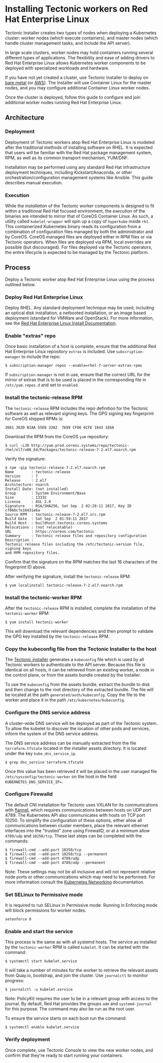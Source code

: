 # Installing Tectonic workers on Red Hat Enterprise Linux

Tectonic Installer creates two types of nodes when deploying a Kubernetes cluster: worker nodes (which execute containers), and master nodes (which handle cluster management tasks, and include the API server).

In large scale clusters, worker nodes may hold containers running several different types of applications. The flexibility and ease of adding drivers to Red Hat Enterprise Linux allows Kubernetes worker components to be deployed with specialized workloads and hardware.

If you have not yet created a cluster, use Tectonic Installer to deploy on [bare metal][bare-install] (or [AWS][aws-install]). The Installer will use Container Linux for the master nodes, and you may configure additional Container Linux worker nodes.

Once the cluster is deployed, follow this guide to configure and join additional worker nodes running Red Hat Enterprise Linux.

## Architecture

### Deployment

Deployment of Tectonic workers atop Red Hat Enterprise Linux is modeled after the traditional methods of installing software on RHEL. It is expected that users will be familiar with the Red Hat package management system, RPM, as well as its common transport mechanism, YUM/DNF.

Installation may be performed using any standard Red Hat infrastructure deployment techniques, including Kickstart/Anaconda, or other orchestration/configuration management systems like Ansible. This guide describes manual execution.

### Execution

While the *installation* of the Tectonic worker components is designed to fit within a traditional Red Hat focused environment, the *execution* of the binaries are intended to mirror that of CoreOS Container Linux. As such, a utility called `kubelet-wrapper` will spin up a copy of `hyperkube` inside `rkt`. This containerized Kubernetes binary reads its configuration from a combination of configuration files managed by both the administrator and by CoreOS. CoreOS managed files are deployed either in RPM files or via Tectonic operators. When files are deployed via RPM, local overrides are possible (but discouraged). For files deployed via the Tectonic operators, the entire lifecycle is expected to be managed by the Tectonic platform.

## Process

Deploy a Tectonic worker atop Red Hat Enterprise Linux using the process outlined below.

### Deploy Red Hat Enterprise Linux

Deploy RHEL. Any standard deployment technique may be used, including an optical disk installation, a netbooted installation, or an image based deployment (standard for VMWare and OpenStack). For more information, see the [Red Hat Enterprise Linux Install Documentation][rhel-install].

### Enable "extras" repo

Once basic installation of a host is complete, ensure that the additional Red Hat Enterprise Linux repository `extras` is included. Use `subscription-manager` to include the repo:

```
$ subscription-manager repos --enable=rhel-7-server-extras-rpms
```

If `subscription-manager` is not in use, ensure that the correct URL for the mirror of extras that is to be used is placed in the corresponding file in `/etc/yum.repos.d` and set to `enabled`.


### Install the tectonic-release RPM

The `tectonic-release` RPM includes the repo definition for the Tectonic software as well as relevant signing keys. The GPG signing key fingerprint for CoreOS shipped RPMs is:

`3681 363D B1AA 55E0 33A2  7699 CF86 6CFE 1643 1E6A`

Download the RPM from the CoreOS `yum` repository:

```
$ curl -LJO http://yum.prod.coreos.systems/repo/tectonic-rhel/el7/x86_64/Packages/tectonic-release-7-2.el7.noarch.rpm
```

Verify the signature:

```
$ rpm -qip tectonic-release-7-2.el7.noarch.rpm
Name        : tectonic-release
Version     : 7
Release     : 2.el7
Architecture: noarch
Install Date: (not installed)
Group       : System Environment/Base
Size        : 13332
License     : ASL 2.0
Signature   : RSA/SHA256, Sat Sep  2 02:28:11 2017, Key ID cf866cfe16431e6a
Source RPM  : tectonic-release-7-2.el7.src.rpm
Build Date  : Sat Sep  2 01:59:11 2017
Build Host  : buildhost.tectonic.coreos.systems
Relocations : (not relocatable)
URL         : https://coreos.com/tectonic
Summary     : Tectonic release files and repository configuration
Description :
Tectonic release files including the /etc/tectonic-version file, signing keys
and RPM repository files.
```

Confirm that the signature on the RPM matches the last 16 characters of the fingerprint ID above.

After verifying the signature, install the `tectonic-release` RPM:

```
$ yum localinstall tectonic-release-7-2.el7.noarch.rpm
```

### Install the tectonic-worker RPM

After the `tectonic-release` RPM is installed, complete the installation of the `tectonic-worker` RPM:

```
$ yum install tectonic-worker
```

This will download the relevant dependencies and then prompt to validate the
GPG key installed by the `tectonic-release` RPM.

### Copy the kubeconfig file from the Tectonic Installer to the host

The [Tectonic installer][tectonic-installer] generates a `kubeconfig` file which is used by all Tectonic workers to authenticate to the API server. Because this file is identical on all hosts, it can be retrieved from an existing worker, a node in the control plane, or from the assets bundle created by the installer.

To use the `kubeconfig` from the assets bundle, extract the bundle to disk and then change to the root directory of the extracted bundle. The file will be located at the path `generated/auth/kubeconfig`. Copy the file to the worker and place it in the path `/etc/kubernetes/kubeconfig`.

### Configure the DNS service address

A cluster-wide DNS service will be deployed as part of the Tectonic system. To allow the kubelet to discover the location of other pods and services, inform the system of the DNS service address.

The DNS service address can be manually extracted from the file `terraform.tfstate` located in the installer assets directory. It is located under the key `kube_dns_service_ip`.

```
$ grep dns_service terraform.tfstate
```

Once this value has been retrieved it will be placed in the user managed file `/etc/sysconfig/tectonic-worker` on the host in the field `KUBERNETES_DNS_SERVICE_IP=`.

### Configure Firewalld

The default CNI installation for Tectonic uses VXLAN for its communications with [flannel][flannel-repo], which requires communications between hosts on UDP port 4789. The Kubernetes API also communicates with hosts on TCP port 10250. To simplify the configuration of these options, either allow all communications between cluster members, place the relevant ethernet interfaces into the "trusted" zone using FirewallD, or at a minimum allow `4789/udp` and `10250/tcp`. These last steps can be completed with the commands:

```
$ firewall-cmd --add-port 10250/tcp
$ firewall-cmd --add-port 10250/tcp --permanent
$ firewall-cmd --add-port 4789/udp
$ firewall-cmd --add-port 4789/udp --permanent
```

Note: These settings may not be all inclusive and will not represent relative node ports or other communications which may need to be performed. For more information consult the [Kubernetes Networking][k8s-networking] documentation.

### Set SELinux to Permissive mode

It is required to run SELinux in Permissive mode. Running in Enforcing mode will block permissions for worker nodes.

```
setenforce 0
```

### Enable and start the service

This process is the same as with all systemd hosts. The service as installed by the `tectonic-worker` RPM is called `kubelet`. It can be started with the command:

```
$ systemctl start kubelet.service
```

It will take a number of minutes for the worker to retrieve the relevant assets from Quay.io, bootstrap, and join the cluster. Use `journalctl` to monitor progress:

```
$ journalctl -u kubelet.service
```

Note: PolicyKit requires the user to be in a relevant group with access to the journal. By default, Red Hat provides the groups `adm` and `systemd-journal` for this purpose. The command may also be run as the root user.

To ensure the service starts on each boot run the command:

```
$ systemctl enable kubelet.service
```

### Verify deployment

Once complete, use Tectonic Console to view the new worker nodes, and confirm that they're ready to start running your containers.


[rhel-install]: https://access.redhat.com/documentation/en-US/Red_Hat_Enterprise_Linux/7/html/Installation_Guide/index.html
[tectonic-installer]: https://github.com/coreos/tectonic-installer
[flannel-repo]: https://github.com/coreos/flannel
[k8s-networking]: https://coreos.com/kubernetes/docs/latest/kubernetes-networking.html
[container-linux]: https://coreos.com/os/docs/latest
[aws-install]: ../../tutorials/aws/installing-tectonic.md
[bare-install]: ../bare-metal/metal-terraform.md
<!-- vim: ts=2 sw=2 tw=80 expandtab:
-->
